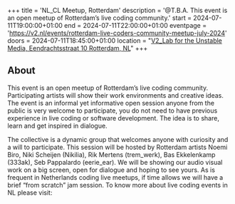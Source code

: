 +++
title = 'NL_CL Meetup, Rotterdam'
description = '@T.B.A. This event is an open meetup of Rotterdam’s live coding community.'
start = 2024-07-11T19:00:00+01:00
end = 2024-07-11T22:00:00+01:00
eventpage = 'https://v2.nl/events/rotterdam-live-coders-community-meetup-july-2024'
doors = 2024-07-11T18:45:00+01:00
location = "[V2_Lab for the Unstable Media, Eendrachtsstraat 10 Rotterdam, NL](https://www.openstreetmap.org/node/6766334767)"
+++


<!--more-->
## About

This event is an open meetup of Rotterdam’s live coding community. Participating artists will show their work environments and creative ideas. The event is an informal yet informative open session anyone from the public is very welcome to participate, you do not need to have previous experience in live coding or software development. The idea is to share, learn and get inspired in dialogue.

The collective is a dynamic group that welcomes anyone with curiosity and a will to participate. This session will be hosted by Rotterdam artists Noemi Biro, Niki Scheijen (Nikilia), Rik Mertens (trem_werk), Bas Ekkelenkamp (333ak), Seb Pappalardo (eerie_ear). We will be showing our audio visual work on a big screen, open for dialogue and hoping to see yours. As is frequent in Netherlands coding live meetups, if time allows we will have a brief “from scratch” jam session. To know more about live coding events in NL please visit: